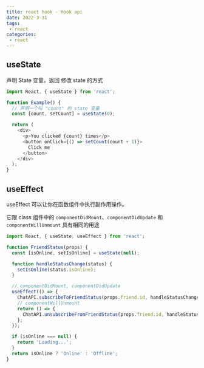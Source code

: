 ```yaml
---
title: react hook - Hook api
date: 2022-3-31
tags:
 - react
categories:
 - react
---
```


## useState

声明 State 变量，返回 修改 state 的方式

```js
import React, { useState } from 'react';

function Example() {
  // 声明一个叫 "count" 的 state 变量
  const [count, setCount] = useState(0);

  return (
    <div>
      <p>You clicked {count} times</p>
      <button onClick={() => setCount(count + 1)}>
        Click me
      </button>
    </div>
  );
}
```



## useEffect 

useEffect 可以让你在函数组件中执行副作用操作。

它跟 class 组件中的 `componentDidMount`、`componentDidUpdate` 和 `componentWillUnmount` 具有相同的用途

```js
import React, { useState, useEffect } from 'react';

function FriendStatus(props) {
  const [isOnline, setIsOnline] = useState(null);

  function handleStatusChange(status) {
    setIsOnline(status.isOnline);
  }

  // componentDidMount, componentDidUpdate
  useEffect(() => {
    ChatAPI.subscribeToFriendStatus(props.friend.id, handleStatusChange);
    // componentWillUnmount
    return () => {
      ChatAPI.unsubscribeFromFriendStatus(props.friend.id, handleStatusChange);
    };
  });

  if (isOnline === null) {
    return 'Loading...';
  }
  return isOnline ? 'Online' : 'Offline';
}
```


## 



